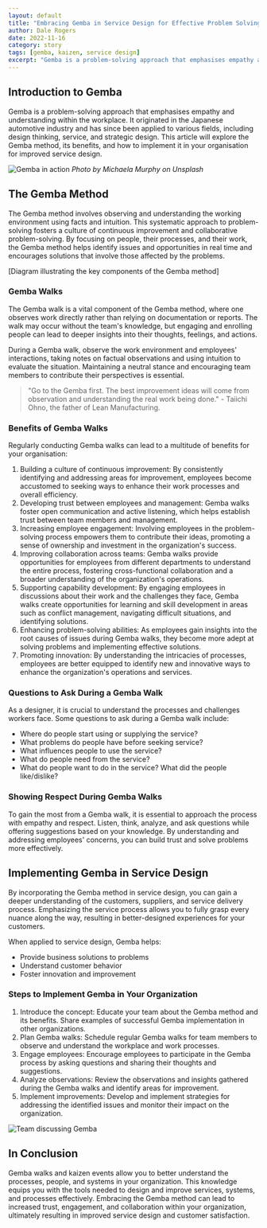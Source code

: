 ```yaml
---
layout: default
title: "Embracing Gemba in Service Design for Effective Problem Solving"
author: Dale Rogers
date: 2022-11-16
category: story
tags: [gemba, kaizen, service design]
excerpt: "Gemba is a problem-solving approach that emphasises empathy and understanding within the workplace. It originated in the Japanese automotive industry and has since been applied to various fields, including design thinking, service, and strategic design. This article will explore the Gemba method, its benefits, and how to implement it in your organisation for improved service design."
---
```


## Introduction to Gemba

Gemba is a problem-solving approach that emphasises empathy and understanding within the workplace. It originated in the Japanese automotive industry and has since been applied to various fields, including design thinking, service, and strategic design. This article will explore the Gemba method, its benefits, and how to implement it in your organisation for improved service design.

![Gemba in action](/images/articles/gemba-in-action.jpg)
*Photo by Michaela Murphy on Unsplash*

## The Gemba Method

The Gemba method involves observing and understanding the working environment using facts and intuition. This systematic approach to problem-solving fosters a culture of continuous improvement and collaborative problem-solving. By focusing on people, their processes, and their work, the Gemba method helps identify issues and opportunities in real time and encourages solutions that involve those affected by the problems.

[Diagram illustrating the key components of the Gemba method]

### Gemba Walks

The Gemba walk is a vital component of the Gemba method, where one observes work directly rather than relying on documentation or reports. The walk may occur without the team's knowledge, but engaging and enrolling people can lead to deeper insights into their thoughts, feelings, and actions.

During a Gemba walk, observe the work environment and employees' interactions, taking notes on factual observations and using intuition to evaluate the situation. Maintaining a neutral stance and encouraging team members to contribute their perspectives is essential.

> "Go to the Gemba first. The best improvement ideas will come from observation and understanding the real work being done." - Taiichi Ohno, the father of Lean Manufacturing.

### Benefits of Gemba Walks

Regularly conducting Gemba walks can lead to a multitude of benefits for your organisation:

1. Building a culture of continuous improvement: By consistently identifying and addressing areas for improvement, employees become accustomed to seeking ways to enhance their work processes and overall efficiency.
2. Developing trust between employees and management: Gemba walks foster open communication and active listening, which helps establish trust between team members and management.
3. Increasing employee engagement: Involving employees in the problem-solving process empowers them to contribute their ideas, promoting a sense of ownership and investment in the organization's success.
4. Improving collaboration across teams: Gemba walks provide opportunities for employees from different departments to understand the entire process, fostering cross-functional collaboration and a broader understanding of the organization's operations.
5. Supporting capability development: By engaging employees in discussions about their work and the challenges they face, Gemba walks create opportunities for learning and skill development in areas such as conflict management, navigating difficult situations, and identifying solutions.
6. Enhancing problem-solving abilities: As employees gain insights into the root causes of issues during Gemba walks, they become more adept at solving problems and implementing effective solutions.
7. Promoting innovation: By understanding the intricacies of processes, employees are better equipped to identify new and innovative ways to enhance the organization's operations and services.

### Questions to Ask During a Gemba Walk

As a designer, it is crucial to understand the processes and challenges workers face. Some questions to ask during a Gemba walk include:

- Where do people start using or supplying the service?
- What problems do people have before seeking service?
- What influences people to use the service?
- What do people need from the service?
- What do people want to do in the service? What did the people like/dislike?

### Showing Respect During Gemba Walks

To gain the most from a Gemba walk, it is essential to approach the process with empathy and respect. Listen, think, analyze, and ask questions while offering suggestions based on your knowledge. By understanding and addressing employees' concerns, you can build trust and solve problems more effectively.

## Implementing Gemba in Service Design

By incorporating the Gemba method in service design, you can gain a deeper understanding of the customers, suppliers, and service delivery process. Emphasizing the service process allows you to fully grasp every nuance along the way, resulting in better-designed experiences for your customers.

When applied to service design, Gemba helps:

- Provide business solutions to problems
- Understand customer behavior
- Foster innovation and improvement

### Steps to Implement Gemba in Your Organization

1. Introduce the concept: Educate your team about the Gemba method and its benefits. Share examples of successful Gemba implementation in other organizations.
2. Plan Gemba walks: Schedule regular Gemba walks for team members to observe and understand the workplace and work processes.
3. Engage employees: Encourage employees to participate in the Gemba process by asking questions and sharing their thoughts and suggestions.
4. Analyze observations: Review the observations and insights gathered during the Gemba walks and identify areas for improvement.
5. Implement improvements: Develop and implement strategies for addressing the identified issues and monitor their impact on the organization.

![Team discussing Gemba](/images/articles/team-discussing-gemba.jpg)

## In Conclusion

Gemba walks and kaizen events allow you to better understand the processes, people, and systems in your organization. This knowledge equips you with the tools needed to design and improve services, systems, and processes effectively. Embracing the Gemba method can lead to increased trust, engagement, and collaboration within your organization, ultimately resulting in improved service design and customer satisfaction.
